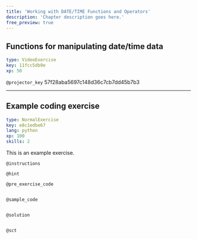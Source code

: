 ```yaml
---
title: 'Working with DATE/TIME Functions and Operators'
description: 'Chapter description goes here.'
free_preview: true
---
```


## Functions for manipulating date/time data

```yaml
type: VideoExercise
key: 11fcc5db9e
xp: 50
```

`@projector_key`
57f28aba5697c148d36c7cb7dd45b7b3

---

## Example coding exercise

```yaml
type: NormalExercise
key: e8c1edbe67
lang: python
xp: 100
skills: 2
```

This is an example exercise.

`@instructions`


`@hint`


`@pre_exercise_code`
```{python}

```

`@sample_code`
```{python}

```

`@solution`
```{python}

```

`@sct`
```{python}

```

